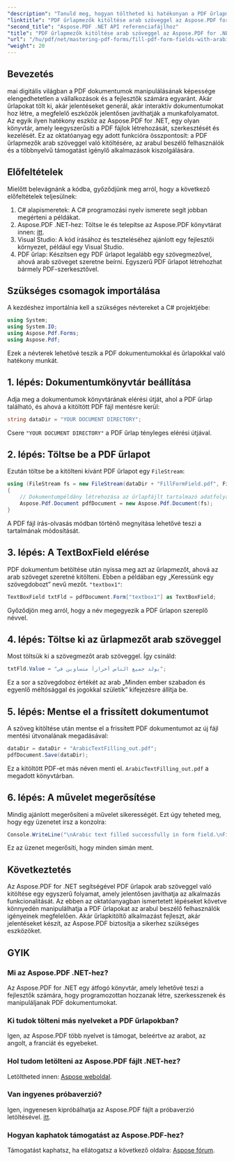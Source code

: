 ```yaml
---
"description": "Tanuld meg, hogyan töltheted ki hatékonyan a PDF űrlapmezőket arab szöveggel az Aspose.PDF for .NET könyvtár segítségével. Ez a lépésről lépésre bemutató útmutató végigvezet a beállítási folyamaton, kódolási példával illusztrálva."
"linktitle": "PDF űrlapmezők kitöltése arab szöveggel az Aspose.PDF for .NET fájlban"
"second_title": "Aspose.PDF .NET API referenciafájlhoz"
"title": "PDF űrlapmezők kitöltése arab szöveggel az Aspose.PDF for .NET fájlban"
"url": "/hu/pdf/net/mastering-pdf-forms/fill-pdf-form-fields-with-arabic-text/"
"weight": 20
---
```


## Bevezetés

mai digitális világban a PDF dokumentumok manipulálásának képessége elengedhetetlen a vállalkozások és a fejlesztők számára egyaránt. Akár űrlapokat tölt ki, akár jelentéseket generál, akár interaktív dokumentumokat hoz létre, a megfelelő eszközök jelentősen javíthatják a munkafolyamatot. Az egyik ilyen hatékony eszköz az Aspose.PDF for .NET, egy olyan könyvtár, amely leegyszerűsíti a PDF fájlok létrehozását, szerkesztését és kezelését. Ez az oktatóanyag egy adott funkcióra összpontosít: a PDF űrlapmezők arab szöveggel való kitöltésére, az arabul beszélő felhasználók és a többnyelvű támogatást igénylő alkalmazások kiszolgálására.

## Előfeltételek

Mielőtt belevágnánk a kódba, győződjünk meg arról, hogy a következő előfeltételek teljesülnek:

1. C# alapismeretek: A C# programozási nyelv ismerete segít jobban megérteni a példákat.
2. Aspose.PDF .NET-hez: Töltse le és telepítse az Aspose.PDF könyvtárat innen: [itt](https://releases.aspose.com/pdf/net/).
3. Visual Studio: A kód írásához és teszteléséhez ajánlott egy fejlesztői környezet, például egy Visual Studio.
4. PDF űrlap: Készítsen egy PDF űrlapot legalább egy szövegmezővel, ahová arab szöveget szeretne beírni. Egyszerű PDF űrlapot létrehozhat bármely PDF-szerkesztővel.

## Szükséges csomagok importálása

A kezdéshez importálnia kell a szükséges névtereket a C# projektjébe:

```csharp
using System;
using System.IO;
using Aspose.Pdf.Forms;
using Aspose.Pdf;
```

Ezek a névterek lehetővé teszik a PDF dokumentumokkal és űrlapokkal való hatékony munkát.

## 1. lépés: Dokumentumkönyvtár beállítása

Adja meg a dokumentumok könyvtárának elérési útját, ahol a PDF űrlap található, és ahová a kitöltött PDF fájl mentésre kerül:

```csharp
string dataDir = "YOUR DOCUMENT DIRECTORY";
```

Csere `"YOUR DOCUMENT DIRECTORY"` a PDF űrlap tényleges elérési útjával.

## 2. lépés: Töltse be a PDF űrlapot

Ezután töltse be a kitölteni kívánt PDF űrlapot egy `FileStream`:

```csharp
using (FileStream fs = new FileStream(dataDir + "FillFormField.pdf", FileMode.Open, FileAccess.ReadWrite))
{
    // Dokumentumpéldány létrehozása az űrlapfájlt tartalmazó adatfolyammal
    Aspose.Pdf.Document pdfDocument = new Aspose.Pdf.Document(fs);
}
```

A PDF fájl írás-olvasás módban történő megnyitása lehetővé teszi a tartalmának módosítását.

## 3. lépés: A TextBoxField elérése

PDF dokumentum betöltése után nyissa meg azt az űrlapmezőt, ahová az arab szöveget szeretné kitölteni. Ebben a példában egy „Keressünk egy szövegdobozt” nevű mezőt. `"textbox1"`:

```csharp
TextBoxField txtFld = pdfDocument.Form["textbox1"] as TextBoxField;
```

Győződjön meg arról, hogy a név megegyezik a PDF űrlapon szereplő névvel.

## 4. lépés: Töltse ki az űrlapmezőt arab szöveggel

Most töltsük ki a szövegmezőt arab szöveggel. Így csináld:

```csharp
txtFld.Value = "يولد جميع الناس أحراراً متساوين في";
```

Ez a sor a szövegdoboz értékét az arab „Minden ember szabadon és egyenlő méltósággal és jogokkal születik” kifejezésre állítja be.

## 5. lépés: Mentse el a frissített dokumentumot

A szöveg kitöltése után mentse el a frissített PDF dokumentumot az új fájl mentési útvonalának megadásával:

```csharp
dataDir = dataDir + "ArabicTextFilling_out.pdf";
pdfDocument.Save(dataDir);
```

Ez a kitöltött PDF-et más néven menti el. `ArabicTextFilling_out.pdf` a megadott könyvtárban.

## 6. lépés: A művelet megerősítése

Mindig ajánlott megerősíteni a művelet sikerességét. Ezt úgy teheted meg, hogy egy üzenetet írsz a konzolra:

```csharp
Console.WriteLine("\nArabic text filled successfully in form field.\nFile saved at " + dataDir);
```

Ez az üzenet megerősíti, hogy minden simán ment.

## Következtetés

Az Aspose.PDF for .NET segítségével PDF űrlapok arab szöveggel való kitöltése egy egyszerű folyamat, amely jelentősen javíthatja az alkalmazás funkcionalitását. Az ebben az oktatóanyagban ismertetett lépéseket követve könnyedén manipulálhatja a PDF űrlapokat az arabul beszélő felhasználók igényeinek megfelelően. Akár űrlapkitöltő alkalmazást fejleszt, akár jelentéseket készít, az Aspose.PDF biztosítja a sikerhez szükséges eszközöket.

## GYIK

### Mi az Aspose.PDF .NET-hez?
Az Aspose.PDF for .NET egy átfogó könyvtár, amely lehetővé teszi a fejlesztők számára, hogy programozottan hozzanak létre, szerkesszenek és manipuláljanak PDF dokumentumokat.

### Ki tudok tölteni más nyelveket a PDF űrlapokban?
Igen, az Aspose.PDF több nyelvet is támogat, beleértve az arabot, az angolt, a franciát és egyebeket.

### Hol tudom letölteni az Aspose.PDF fájlt .NET-hez?
Letöltheted innen: [Aspose weboldal](https://releases.aspose.com/pdf/net/).

### Van ingyenes próbaverzió?
Igen, ingyenesen kipróbálhatja az Aspose.PDF fájlt a próbaverzió letöltésével. [itt](https://releases.aspose.com/).

### Hogyan kaphatok támogatást az Aspose.PDF-hez?
Támogatást kaphatsz, ha ellátogatsz a következő oldalra: [Aspose fórum](https://forum.aspose.com/c/pdf/10).